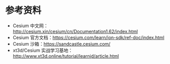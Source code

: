 # 参考资料

- Cesium 中文网：http://cesium.xin/cesium/cn/Documentation1.62/index.html
- Cesium 官方文档：https://cesium.com/learn/ion-sdk/ref-doc/index.html
- Cesium 沙箱：https://sandcastle.cesium.com/
- xt3d/Cesium 实战学习基地：http://www.xt3d.online/tutorial/learnjd/article.html
